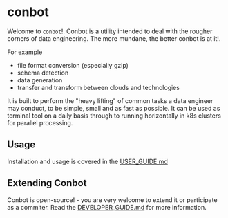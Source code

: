 # conbot

Welcome to `conbot`!.  Conbot is a utility intended to deal with the rougher corners of data engineering. The more mundane, the better conbot is at it!.  

For example

- file format conversion (especially gzip)
- schema detection
- data generation
- transfer and transform between clouds and technologies

It is built to perform the "heavy lifting" of common tasks a data engineer may conduct, to be simple, small and as fast as possible.  It can be used as terminal tool on a daily basis through to running horizontally in k8s clusters for parallel processing.

## Usage

Installation and usage is covered in the [USER_GUIDE.md](docs/USER_GUIDE.md)

## Extending Conbot

Conbot is open-source! - you are very welcome to extend it or participate as a commiter.  Read the [DEVELOPER_GUIDE.md](docs/DEVELOPER_GUIDE.md) for more information.

